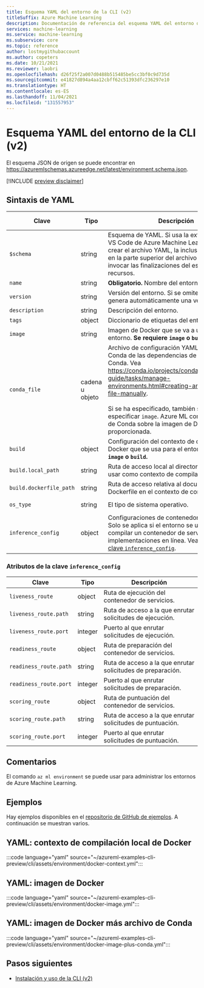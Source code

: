 ```yaml
---
title: Esquema YAML del entorno de la CLI (v2)
titleSuffix: Azure Machine Learning
description: Documentación de referencia del esquema YAML del entorno de la CLI (v2).
services: machine-learning
ms.service: machine-learning
ms.subservice: core
ms.topic: reference
author: lostmygithubaccount
ms.author: copeters
ms.date: 10/21/2021
ms.reviewer: laobri
ms.openlocfilehash: d26f25f2a007d0488b515485be5cc3bf0c9d735d
ms.sourcegitcommit: e41827d894a4aa12cbff62c51393dfc236297e10
ms.translationtype: HT
ms.contentlocale: es-ES
ms.lasthandoff: 11/04/2021
ms.locfileid: "131557953"
---
```

# <a name="cli-v2-environment-yaml-schema"></a>Esquema YAML del entorno de la CLI (v2)

El esquema JSON de origen se puede encontrar en https://azuremlschemas.azureedge.net/latest/environment.schema.json.

[!INCLUDE [preview disclaimer](../../includes/machine-learning-preview-generic-disclaimer.md)]

## <a name="yaml-syntax"></a>Sintaxis de YAML

| Clave | Tipo | Descripción | Valores permitidos | Valor predeterminado |
| --- | ---- | ----------- | -------------- | ------- |
| `$schema` | string | Esquema de YAML. Si usa la extensión VS Code de Azure Machine Learning para crear el archivo YAML, la inclusión de `$schema` en la parte superior del archivo le permite invocar las finalizaciones del esquema y los recursos. | | |
| `name` | string | **Obligatorio.** Nombre del entorno. | | |
| `version` | string | Versión del entorno. Si se omite, Azure ML genera automáticamente una versión. | | |
| `description` | string | Descripción del entorno. | | |
| `tags` | object | Diccionario de etiquetas del entorno. | | |
| `image` | string | Imagen de Docker que se va a usar para el entorno. **Se requiere `image` o `build`.** | | |
| `conda_file` | cadena u objeto | Archivo de configuración YAML estándar de Conda de las dependencias de un entorno de Conda. Vea https://conda.io/projects/conda/en/latest/user-guide/tasks/manage-environments.html#creating-an-environment-file-manually. <br> <br> Si se ha especificado, también se debe especificar `image`. Azure ML compila el entorno de Conda sobre la imagen de Docker proporcionada. | | |
| `build` | object | Configuración del contexto de compilación de Docker que se usa para el entorno. **Se requiere `image` o `build`.** | | |
| `build.local_path` | string | Ruta de acceso local al directorio que se va a usar como contexto de compilación. | | |
| `build.dockerfile_path` | string | Ruta de acceso relativa al documento Dockerfile en el contexto de compilación. | | `Dockerfile` |
| `os_type` | string | El tipo de sistema operativo. | `linux`, `windows` | `linux` |  
| `inference_config` | object | Configuraciones de contenedor de inferencias. Solo se aplica si el entorno se usa para compilar un contenedor de servicios para implementaciones en línea. Vea [Atributos de la clave `inference_config`](#attributes-of-the-inference_config-key). | | |

### <a name="attributes-of-the-inference_config-key"></a>Atributos de la clave `inference_config`

| Clave | Tipo | Descripción |
| --- | ---- | ----------- |
| `liveness_route` | object | Ruta de ejecución del contenedor de servicios. |
| `liveness_route.path` | string | Ruta de acceso a la que enrutar solicitudes de ejecución. |
| `liveness_route.port` | integer | Puerto al que enrutar solicitudes de ejecución. |
| `readiness_route` | object | Ruta de preparación del contenedor de servicios. |
| `readiness_route.path` | string | Ruta de acceso a la que enrutar solicitudes de preparación. |
| `readiness_route.port` | integer | Puerto al que enrutar solicitudes de preparación. |
| `scoring_route` | object | Ruta de puntuación del contenedor de servicios. |
| `scoring_route.path` | string | Ruta de acceso a la que enrutar solicitudes de puntuación. |
| `scoring_route.port` | integer | Puerto al que enrutar solicitudes de puntuación. |

## <a name="remarks"></a>Comentarios

El comando `az ml environment` se puede usar para administrar los entornos de Azure Machine Learning.

## <a name="examples"></a>Ejemplos

Hay ejemplos disponibles en el [repositorio de GitHub de ejemplos](https://github.com/Azure/azureml-examples/tree/main/cli/assets/environment). A continuación se muestran varios.

## <a name="yaml-local-docker-build-context"></a>YAML: contexto de compilación local de Docker

:::code language="yaml" source="~/azureml-examples-cli-preview/cli/assets/environment/docker-context.yml":::

## <a name="yaml-docker-image"></a>YAML: imagen de Docker

:::code language="yaml" source="~/azureml-examples-cli-preview/cli/assets/environment/docker-image.yml":::

## <a name="yaml-docker-image-plus-conda-file"></a>YAML: imagen de Docker más archivo de Conda

:::code language="yaml" source="~/azureml-examples-cli-preview/cli/assets/environment/docker-image-plus-conda.yml":::

## <a name="next-steps"></a>Pasos siguientes

- [Instalación y uso de la CLI (v2)](how-to-configure-cli.md)

